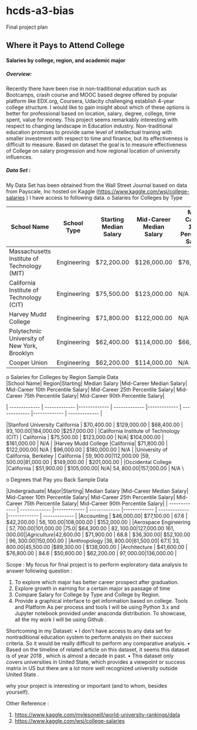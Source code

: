 # hcds-a3-bias
Final project plan

## Where it Pays to Attend College
#### Salaries by college, region, and academic major

##### Overview: 
Recently there have been rise in non-traditional education such as Bootcamps, crash course and MOOC based degree offered by popular platform like EDX.org, Coursera, Udacity challenging establish 4-year college structure. I would like to gain insight about which of these options is better for professional based on location, salary, degree, college, time spent, value for money. This project seems remarkably interesting with respect to changing landscape in Education industry. Non-traditional education promises to provide same level of intellectual training with smaller investment with respect to time and finance, but its effectiveness is difficult to measure. Based on dataset the goal is to measure effectiveness of College on salary progression and how regional location of university influences.  
##### Data Set :
My Data Set has been obtained from the Wall Street Journal based on data from Payscale, Inc hosted on Kaggle (https://www.kaggle.com/wsj/college-salaries ) 
 I have access to following data. 
o	Salaries for Colleges by Type 
 
 
| School Name   |School Type  |Starting Median Salary  | Mid-Career Median Salary   | Mid-Career 10th Percentile Salary  | Mid-Career 25th Percentile Salary |Mid-Career 75th Percentile Salary  | Mid-Career 90th Percentile Salary |  
| ------------- | ------------- |------------- | ------------- |------------- | ------------- |------------- | ------------- |
|Massachusetts Institute of Technology (MIT)| 	Engineering |	$72,200.00 |	$126,000.00 |	$76,800.00 |	$99,200.00 |	$168,000.00 	$220,000.00 |
|California Institute of Technology (CIT) |	Engineering| 	$75,500.00 |	$123,000.00 |	N/A |	$104,000.00 |	$161,000.00 |	N/A |
Harvey Mudd College 	|Engineering |	$71,800.00 	|$122,000.00 |	N/A |	$96,000.00 	|$180,000.00| 	N/A |
Polytechnic University of New York, Brooklyn 	|Engineering |	$62,400.00 |	$114,000.00|	$66,800.00 |	$94,300.00 |	$143,000.00 |	$190,000.00 |
Cooper Union |	Engineering |	$62,200.00 |	$114,000.00| 	N/A 	|$80,200.00 |	$142,000.00 |	N/A 
 
o	Salaries for Colleges by Region 
Sample Data  
|School Name|	Region|Starting| Median Salary	|Mid-Career Median Salary|	Mid-Career 10th Percentile Salary|	Mid-Career 25th Percentile Salary|	Mid-Career 75th Percentile Salary|	Mid-Career 90th Percentile Salary|

| ------------- | ------------- |------------- | ------------- |------------- | ------------- |------------- | ------------- |

|Stanford University 	California |	$70,400.00 |	$129,000.00 |	$68,400.00 |	$93,100.00 	|$184,000.00 	|$257,000.00 |
|California Institute of Technology (CIT) |	California |	$75,500.00 |	$123,000.00 |	N/A| 	$104,000.00 |	$161,000.00 |	N/A |
|Harvey Mudd College 	|California| 	$71,800.00 |	$122,000.00| 	N/A |	$96,000.00 |	$180,000.00 |	N/A |
|University of California, Berkeley |	California |	$59,900.00 	|$112,000.00 	|$59,500.00 	|$81,000.00 |	$149,000.00 |	$201,000.00 |
|Occidental College 	|California |	$51,900.00 |	$105,000.00| 	N/A| 	$54,800.00 	|$157,000.00 |	N/A \
 
 
o	Degrees that Pay you Back 
Sample Data  


|Undergraduate|	Major|Starting| Median Salary	|Mid-Career Median Salary|	Mid-Career 10th Percentile Salary|	Mid-Career 25th Percentile Salary|	Mid-Career 75th Percentile Salary|	Mid-Career 90th Percentile Salary|
| ------------- | ------------- |------------- | ------------- |------------- | ------------- |------------- | ------------- |
|Accounting |	$46,000.00| 	$77,100.00 |	67.6 |	$42,200.00 |	$56,100.00 	|$108,000.00 |	$152,000.00 |
|Aerospace Engineering |	$57,700.00 	|$101,000.00 |75.0| 	$64,300.00 |	$82,100.00 	|$127,000.00 	$161,000.00 |
|Agriculture 	|$42,600.00 |	$71,900.00 |	68.8 |	$36,300.00| 	$52,100.00 |	$96,300.00 	|$150,000.00 |
|Anthropology 	|$36,800.00 	|$61,500.00| 	67.1| 	$33,800.00 	|$45,500.00 	|$89,300.00 |	$138,000.00 |
|Architecture |	$41,600.00 |	$76,800.00 |	84.6 |	$50,600.00 |	$62,200.00 |	$97,000.00 	|$136,000.00 |
 
 
 Scope : 
My focus for final project is to perform exploratory data analysis to answer following question : 
 
1.	To explore which major has better career prospect after graduation. 
2.	Explore growth in earning for a certain major as passage of time 
3.	Compare Salary for College by Type and College by Region. 
4.	Provide a graphical interface to get information based on college. 
Tools and Platform 
As per process and tools I will be using Python 3.x and Jupyter notebook provided under anaconda distribution. 
To showcase, all the my work I will be using Github . 
  
Shortcoming in my Dataset: 
•	I don't have access to any data set for nontraditional education system to perform analysis on their success criteria. So it would be really difficult to perform any comparative analysis.
•	Based on the timeline of related article on this dataset, it seems this dataset is of year 2018 , which is almost a decade in past. 
•	This dataset only covers universities in United State, which provides a viewpoint or success matrix in US but there are a lot more well recognized university outside United State . 
 
 
why your project is interesting or important (and to whom, besides yourself).
 
Other Reference :
1.	https://www.kaggle.com/mylesoneill/world-university-rankings/data 
2.	https://www.kaggle.com/wsj/college-salaries

